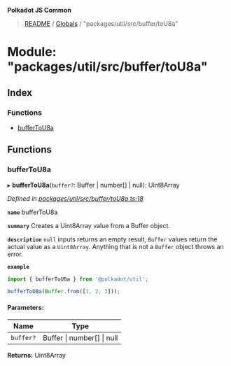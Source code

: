 **Polkadot JS Common**

> [README](../README.md) / [Globals](../globals.md) / "packages/util/src/buffer/toU8a"

# Module: "packages/util/src/buffer/toU8a"

## Index

### Functions

* [bufferToU8a](_packages_util_src_buffer_tou8a_.md#buffertou8a)

## Functions

### bufferToU8a

▸ **bufferToU8a**(`buffer?`: Buffer \| number[] \| null): Uint8Array

*Defined in [packages/util/src/buffer/toU8a.ts:18](https://github.com/polkadot-js/common/blob/c366e637/packages/util/src/buffer/toU8a.ts#L18)*

**`name`** bufferToU8a

**`summary`** Creates a Uint8Array value from a Buffer object.

**`description`** 
`null` inputs returns an empty result, `Buffer` values return the actual value as a `Uint8Array`. Anything that is not a `Buffer` object throws an error.

**`example`** 
<BR>

```javascript
import { bufferToU8a } from '@polkadot/util';

bufferToU8a(Buffer.from([1, 2, 3]));
```

#### Parameters:

Name | Type |
------ | ------ |
`buffer?` | Buffer \| number[] \| null |

**Returns:** Uint8Array
